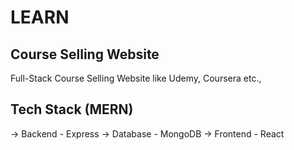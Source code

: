 # LEARN

## Course Selling Website 
Full-Stack Course Selling Website like Udemy, Coursera etc.,

## Tech Stack (MERN)
 -> Backend - Express
 -> Database - MongoDB
 -> Frontend - React
 